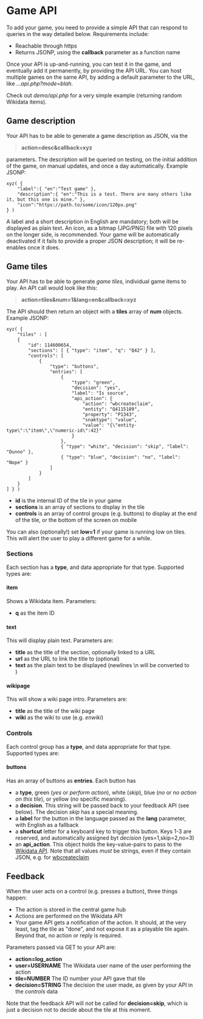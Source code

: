 # Game API
To add your game, you need to provide a simple API that can respond to queries in the way detailed below. Requirements include:
* Reachable through https
* Returns JSONP, using the **callback** parameter as a function name

Once your API is up-and-running, you can test it in the game, and eventually add it permanently, by providing the API URL. You can host multiple games on the same API, by adding a default parameter to the URL, like _...api.php?mode=blah_.

Check out _demo/api.php_ for a very simple example (returning random Wikidata items).

## Game description
Your API has to be able to generate a game description as JSON, via the
>**action=desc&callback=xyz**

parameters. The description will be queried on testing, on the initial addition of the game, on manual updates, and once a day automatically. Example JSONP:
```
xyz( {
    "label":{ "en":"Test game" },
    "description":{ "en":"This is a test. There are many others like it, but this one is mine." },
    "icon":"https://path.to/some/icon/120px.png"
} )
```
A label and a short description in English are mandatory; both will be displayed as plain text. An icon, as a bitmap (JPG/PNG) file with 120 pixels on the longer side, is recommended.
Your game will be automatically deactivated if it fails to provide a proper JSON description; it will be re-enables once it does.

## Game tiles
Your API has to be able to generate _game tiles_, individual game items to play. An API call would look like this:
>**action=tiles&num=1&lang=en&callback=xyz**

The API should then return an object with a **tiles** array of **num** objects. Example JSONP:
```
xyz( {
    "tiles" : [
    {
        "id": 114600654,
        "sections": [ { "type": "item", "q": "Q42" } ],
        "controls": [
            {
                "type": "buttons",
                "entries": [
                    {
                        "type": "green",
                        "decision": "yes",
                        "label": "Is source",
                        "api_action": {
                            "action": "wbcreateclaim",
                            "entity": "Q4115189",
                            "property": "P1343",
                            "snaktype": "value",
                            "value": "{\"entity-type\":\"item\",\"numeric-id\":42}"
                        }
                    },
                    { "type": "white", "decision": "skip", "label": "Dunno" },
                    { "type": "blue", "decision": "no", "label": "Nope" }
                ]
            }
        ]
    }
] } )
```

* **id** is the internal ID of the tile in your game
* **sections** is an array of sections to display in the tile
* **controls** is an array of control groups (e.g. buttons) to display at the end of the tile, or the bottom of the screen on mobile

You can also (optionally!) set **low=1** if your game is running low on tiles. This will alert the user to play a different game for a while.

### Sections
Each section has a **type**, and data appropriate for that type. Supported types are:
#### item
Shows a Wikidata item. Parameters:

* **q** as the item ID

#### text
This will display plain text. Parameters are:

* **title** as the title of the section, optionally linked to a URL
* **url** as the URL to link the title to (optional)
* **text** as the plain text to be displayed (newlines \n will be converted to <br/>)

#### wikipage
This will show a wiki page intro. Parameters are:

* **title** as the title of the wiki page
* **wiki** as the wiki to use (e.g. _enwiki_)

### Controls
Each control group has a **type**, and data appropriate for that type. Supported types are:
#### buttons
Has an array of buttons as **entries**. Each button has

* a **type**, green (_yes_ or _perform action_), white (_skip_), blue (_no_ or _no action on this tile_), or yellow (no specific meaning).
* a **decision**. This string will be passed back to your feedback API (see below). The decision _skip_ has a special meaning.
* a **label** for the button in the language passed as the **lang** parameter, with English as a fallback
* a **shortcut** letter for a keyboard key to trigger this button. Keys 1-3 are reserved, and automatically assigned byt _decision_ (yes=1,skip=2,no=3)
* an **api_action**. This object holds the key-value-pairs to pass to the [Wikidata API](https://www.wikidata.org/w/api.php). Note that all values _must_ be strings, even if they contain JSON, e.g. for [wbcreateclaim](https://www.wikidata.org/w/api.php?action=help&modules=wbcreateclaim)

## Feedback
When the user acts on a control (e.g. presses a button), three things happen:

* The action is stored in the central game hub
* Actions are performed on the Wikidata API
* Your game API gets a notification of the action. It should, at the very least, tag the tile as "done", and not expose it as a playable tile again. Beyond that, no action or reply is required.

Parameters passed via GET to your API are:

* **action=log_action**
* **user=USERNAME** The Wikidata user name of the user performing the action
* **tile=NUMBER** The ID number your API gave that tile
* **decision=STRING** The decision the user made, as given by your API in the _controls_ data

Note that the feedback API will _not_ be called for **decision=skip**, which is just a decision not to decide about the tile at this moment.